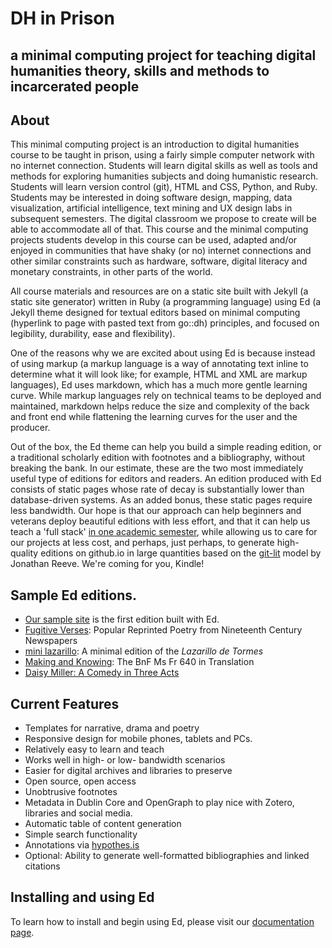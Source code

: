 # DH in Prison
## a minimal computing project for teaching digital humanities theory, skills and methods to incarcerated people

## About

This minimal computing project is an introduction to digital humanities course to be taught in prison, using a fairly simple computer network with no internet connection. Students will learn digital skills as well as tools and methods for exploring humanities subjects and doing humanistic research. Students will learn version control (git), HTML and CSS, Python, and Ruby. Students may be interested in doing software design, mapping, data visualization, artificial intelligence, text mining and UX design labs in subsequent semesters. The digital classroom we propose to create will be able to accommodate all of that. This course and the minimal computing projects students develop in this course can be used, adapted and/or enjoyed in communities that have shaky (or no) internet connections and other similar constraints such as hardware, software, digital literacy and monetary constraints, in other parts of the world.

All course materials and resources are on a static site built with Jekyll (a static site generator) written in Ruby (a programming language) using Ed (a Jekyll theme designed for textual editors based on minimal computing (hyperlink to page with pasted text from go::dh) principles, and focused on legibility, durability, ease and flexibility).

One of the reasons why we are excited about using Ed is because instead of using markup (a markup language is a way of annotating text inline to determine what it will look like; for example, HTML and XML are markup languages), Ed uses markdown, which has a much more gentle learning curve.
While markup languages rely on technical teams to be deployed and maintained, markdown helps reduce the size and complexity of the back and
front end while flattening the learning curves for the user and the producer.

Out of the box, the Ed
theme can help you build a simple reading edition, or a traditional scholarly edition with footnotes
and a bibliography, without breaking the bank. In our estimate, these are the two most immediately
useful type of editions for editors and readers. An edition produced with Ed consists of static
pages whose rate of decay is substantially lower than database-driven systems. As an added bonus,
these static pages require less bandwidth. Our hope is that our approach can help beginners and
veterans deploy beautiful editions with less effort, and that it can help us teach a 'full stack'
[in one academic semester](https://github.com/susannalles/MinimalEditions/blob/master/README.md),
while allowing us to care for our projects at less cost, and perhaps, just perhaps, to generate
high-quality editions on github.io in large quantities based on the
[git-lit](http://jonreeve.com/2015/09/introducing-git-lit/) model by Jonathan Reeve. We're coming
for you, Kindle!


## Sample Ed editions.

- [Our sample site](http://minicomp.github.io/ed/) is the first edition built with Ed.
- [Fugitive Verses](http://fugitiverses.viraltexts.org/): Popular Reprinted Poetry from Nineteenth Century Newspapers
- [mini lazarillo](http://minilazarillo.github.io/): A minimal edition of the *Lazarillo de Tormes*
- [Making and Knowing](https://cu-mkp.github.io/GR8975-edition/): The BnF Ms Fr 640 in Translation
- [Daisy Miller: A Comedy in Three Acts](https://britaneeelizabeth.github.io/ed/texts/DaisyMillerPlay/)


## Current Features

- Templates for narrative, drama and poetry
- Responsive design for mobile phones, tablets and PCs.
- Relatively easy to learn and teach
- Works well in high- or low- bandwidth scenarios
- Easier for digital archives and libraries to preserve
- Open source, open access
- Unobtrusive footnotes
- Metadata in Dublin Core and OpenGraph to play nice with Zotero, libraries and social media.
- Automatic table of content generation
- Simple search functionality
- Annotations via [hypothes.is](https://hypothes.is/)
- Optional: Ability to generate well-formatted bibliographies and linked citations


## Installing and using Ed

To learn how to install and begin using Ed, please visit our
[documentation page](http://minicomp.github.io/ed/documentation).
